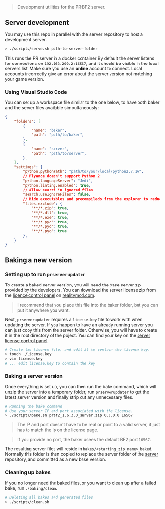 > Development utilities for the PR:BF2 server.

## Server development

You may use this repo in parallel with the server repository to host a development server.

```sh
> ./scripts/serve.sh path-to-server-folder
```
This runs the PR server in a docker container
By default the server listens for connections on `192.168.200.2:16567`, and it should be visible in the local servers list.
Make sure you use an **online** account to connect. Local accounts incorrectly give an error about the server version not matching your game version.

### Using Visual Studio Code

You can set up a workspace file similar to the one below, to
have both baker and the server files available simoultaneously:
```json
{
	"folders": [
		{
			"name": "baker",
			"path": "path/to/baker",
		},
		{
			"name": "server",
			"path": "path/to/server",
		},
	],
	"settings": {
		"python.pythonPath": "path/to/your/local/python2.7.16",
        // Plyance doesn't support Python 2
		"python.languageServer": "Jedi",
		"python.linting.enabled": true,
        // Allow search in ignored files
		"search.useIgnoreFiles": false,
        // Hide executables and precompileds from the explorer to reduce clutter
		"files.exclude": {
            "**/*.zip": true,
			"**/*.dll": true,
			"**/*.exe": true,
			"**/*.pyc": true,
			"**/*.pyd": true,
			"**/*.pyo": true
		},
	}
}
```


## Baking a new version

### Setting up to run `prserverupdater`

To create a  baked server version, you will need the base server zip provided by the developers. You can download the server license zip from the [licence control panel](https://www.realitymod.com/forum/licensecp.php?do=downloads) on [realitymod.com](https://www.realitymod.com).

> I recommend that you place this file into the baker folder, but you can put it anywhere you want.

Next, `prserverupdater` requires a `license.key` file to work with when updating the server.
If you happen to have an already running server you can just copy this from the server folder.
Otherwise, you will have to create it in the root directory of the poject.
You can find your key on the [server license control panel](https://www.realitymod.com/forum/licensecp.php?do=info).

```sh
# Create the license file, and edit it to contain the license key.
> touch ./license.key
> vim license.key
# ... edit license.key to contain the key
```

### Baking a server version

Once everything is set up, you can then run the bake command, which will unzip the server into a temporary folder, run `prserverupdater` to get the latest server version and finally strip out any unnecessary files.

```sh
# Running the bake command
# Use your server IP and port associated with the license.
> ./scripts/bake.sh prbf2_1.6.3.0_server.zip 0.0.0.0 16567
```

> The IP and port doesn't have to be real or point to a valid server,
> it just has to match the ip on the license page.

> If you provide no port, the baker usees the default BF2 port `16567`.

The resulting server files will reside in `bakes/<starting_zip_name>_baked`.
Normally this folder is then copied to replace the server folder of the [server](https://gitlab.com/prboomers/server#readme) repository, and committed as a new base version.

### Cleaning up bakes

If you no longer need the baked files, or you want to clean up after a failed bake, run `./baking/clean`.
```sh
# Deleting all bakes and generated files
> ./scripts/clean.sh
```
